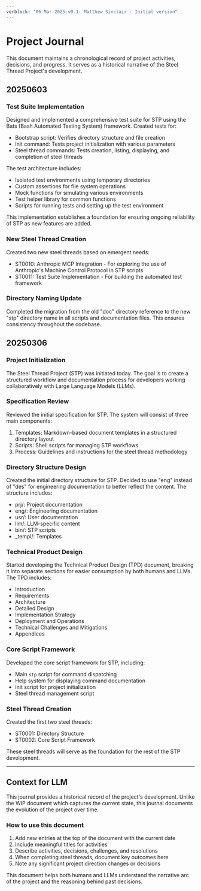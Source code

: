 ```yaml
---
verblock: "06 Mar 2025:v0.1: Matthew Sinclair - Initial version"
---
```

# Project Journal

This document maintains a chronological record of project activities, decisions, and progress. It serves as a historical narrative of the Steel Thread Project's development.

## 20250603

### Test Suite Implementation

Designed and implemented a comprehensive test suite for STP using the Bats (Bash Automated Testing System) framework. Created tests for:

- Bootstrap script: Verifies directory structure and file creation
- Init command: Tests project initialization with various parameters
- Steel thread commands: Tests creation, listing, displaying, and completion of steel threads

The test architecture includes:

- Isolated test environments using temporary directories
- Custom assertions for file system operations
- Mock functions for simulating various environments
- Test helper library for common functions
- Scripts for running tests and setting up the test environment

This implementation establishes a foundation for ensuring ongoing reliability of STP as new features are added.

### New Steel Thread Creation

Created two new steel threads based on emergent needs:

- ST0010: Anthropic MCP Integration - For exploring the use of Anthropic's Machine Control Protocol in STP scripts
- ST0011: Test Suite Implementation - For building the automated test framework

### Directory Naming Update

Completed the migration from the old "doc" directory reference to the new "stp" directory name in all scripts and documentation files. This ensures consistency throughout the codebase.

## 20250306

### Project Initialization

The Steel Thread Project (STP) was initiated today. The goal is to create a structured workflow and documentation process for developers working collaboratively with Large Language Models (LLMs).

### Specification Review

Reviewed the initial specification for STP. The system will consist of three main components:

1. Templates: Markdown-based document templates in a structured directory layout
2. Scripts: Shell scripts for managing STP workflows
3. Process: Guidelines and instructions for the steel thread methodology

### Directory Structure Design

Created the initial directory structure for STP. Decided to use "eng" instead of "des" for engineering documentation to better reflect the content. The structure includes:

- prj/: Project documentation
- eng/: Engineering documentation
- usr/: User documentation
- llm/: LLM-specific content
- bin/: STP scripts
- _templ/: Templates

### Technical Product Design

Started developing the Technical Product Design (TPD) document, breaking it into separate sections for easier consumption by both humans and LLMs. The TPD includes:

- Introduction
- Requirements
- Architecture
- Detailed Design
- Implementation Strategy
- Deployment and Operations
- Technical Challenges and Mitigations
- Appendices

### Core Script Framework

Developed the core script framework for STP, including:

- Main `stp` script for command dispatching
- Help system for displaying command documentation
- Init script for project initialization
- Steel thread management script

### Steel Thread Creation

Created the first two steel threads:

- ST0001: Directory Structure
- ST0002: Core Script Framework

These steel threads will serve as the foundation for the rest of the STP development.

---

## Context for LLM

This journal provides a historical record of the project's development. Unlike the WIP document which captures the current state, this journal documents the evolution of the project over time.

### How to use this document

1. Add new entries at the top of the document with the current date
2. Include meaningful titles for activities
3. Describe activities, decisions, challenges, and resolutions
4. When completing steel threads, document key outcomes here
5. Note any significant project direction changes or decisions

This document helps both humans and LLMs understand the narrative arc of the project and the reasoning behind past decisions.
